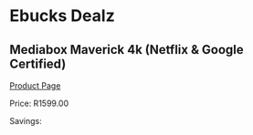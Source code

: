 
# Ebucks Dealz
## Mediabox Maverick 4k (Netflix & Google Certified)
[Product Page](https://www.ebucks.com/web/shop/productSelected.do?prodId=1193374903&catId=365589006)

Price: R1599.00

Savings: 


	